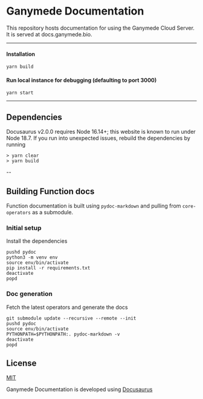 # Ganymede Documentation

This repository hosts documentation for using the Ganymede Cloud Server. It is served at docs.ganymede.bio.

---

#### Installation
```
yarn build
```
#### Run local instance for debugging (defaulting to port 3000)
```
yarn start
```
---

## Dependencies

Docusaurus v2.0.0 requires Node 16.14+; this website is known to run under Node 18.7.  If you run into unexpected issues, rebuild the dependencies by running
```
> yarn clear
> yarn build
```

--

## Building Function docs

Function documentation is built using `pydoc-markdown` and pulling from `core-operators` as a submodule.

### Initial setup

Install the dependencies
```
pushd pydoc
python3 -m venv env 
source env/bin/activate
pip install -r requirements.txt
deactivate
popd
```

### Doc generation

Fetch the latest operators and generate the docs

```
git submodule update --recursive --remote --init
pushd pydoc
source env/bin/activate
PYTHONPATH=$PYTHONPATH:. pydoc-markdown -v
deactivate
popd
```


## License

[MIT](https://github.com/Ganymede-Bio/website-docusaurus/blob/main/LICENSE)

Ganymede Documentation is developed using [Docusaurus](https://docusaurus.io/)
